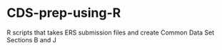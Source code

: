 # CDS-prep-using-R
R scripts that takes ERS submission files and create Common Data Set Sections B and J 
